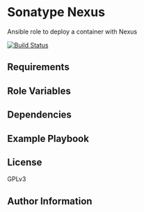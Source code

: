 
Sonatype Nexus
=======

Ansible role to deploy a container with Nexus

[![Build Status](https://travis-ci.org/integr8/ansible-role-sonatype-nexus.svg?branch=development)](https://travis-ci.org/integr8/ansible-role-sonatype-nexus)

Requirements
------------

Role Variables
--------------

Dependencies
------------

Example Playbook
----------------

License
-------

GPLv3

Author Information
------------------


